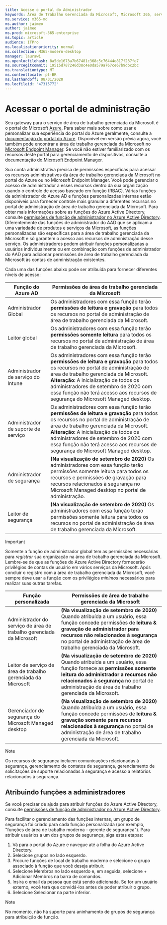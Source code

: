 ```yaml
---
title: Acesse o portal do Administrador
keywords: Área de Trabalho Gerenciada da Microsoft, Microsoft 365, serviço, documentação
ms.service: m365-md
ms.author: jaimeo
author: jaimeo
ms.prod: microsoft-365-enterprise
ms.topic: article
audience: ITPro
ms.localizationpriority: normal
ms.collection: M365-modern-desktop
manager: laurawi
ms.openlocfilehash: 8a5de1673a7b67481c368c5c76444e817f237fe7
ms.sourcegitcommit: 19515d787246d38c4e0da579a767ce67b9dbc2bc
ms.translationtype: MT
ms.contentlocale: pt-BR
ms.lasthandoff: 08/31/2020
ms.locfileid: "47315772"
---
```

# <a name="access-the-admin-portal"></a>Acessar o portal de administração

Seu gateway para o serviço de área de trabalho gerenciada da Microsoft é o portal do Microsoft [Azure](https://portal.azure.com). Para saber mais sobre como usar e personalizar sua experiência do portal do Azure geralmente, consulte a [documentação do portal do Azure](https://docs.microsoft.com/azure/azure-portal/). Disponível em versão prévia agora, você também pode encontrar a área de trabalho gerenciada da Microsoft no [Microsoft Endpoint Manager](https://endpoint.microsoft.com/). Se você não estiver familiarizado com os recursos deste portal para gerenciamento de dispositivos, consulte a [documentação do Microsoft Endpoint Manager](https://docs.microsoft.com/mem/).

Sua conta administrativa precisa de permissões específicas para acessar os recursos administrativos da área de trabalho gerenciada da Microsoft no portal do Azure ou no Microsoft Endpoint Manager. Você pode gerenciar o acesso de administrador a esses recursos dentro da sua organização usando o controle de acesso baseado em função (RBAC). Várias funções de administrador do Azure AD e funções personalizadas internas estão disponíveis para fornecer controle mais granular a diferentes recursos no portal de administração de área de trabalho gerenciada da Microsoft. Para obter mais informações sobre as funções do Azure Active Directory, consulte [permissões de função de administrador no Azure Active Directory](https://docs.microsoft.com/azure/active-directory/users-groups-roles/directory-assign-admin-roles). Diferentemente das funções de administrador do AAD que se aplicam a uma variedade de produtos e serviços da Microsoft, as funções personalizadas são específicas para a área de trabalho gerenciada da Microsoft e só garantem o acesso aos recursos de administração desse serviço. Os administradores podem atribuir funções personalizadas a usuários individualmente ou em combinação com funções de administrador do AAD para adicionar permissões de área de trabalho gerenciada da Microsoft às contas de administração existentes.

Cada uma das funções abaixo pode ser atribuída para fornecer diferentes níveis de acesso:

|Função do Azure AD  |Permissões de área de trabalho gerenciada da Microsoft  |
|---------|---------|
|Administrador Global     | Os administradores com essa função terão **permissões de leitura e gravação** para todos os recursos no portal de administração de área de trabalho gerenciada da Microsoft.         |
|Leitor global     | Os administradores com essa função terão **permissões somente leitura** para todos os recursos no portal de administração de área de trabalho gerenciada da Microsoft.         |
|Administrador de serviço do Intune     |  Os administradores com essa função terão **permissões de leitura e gravação** para todos os recursos no portal de administração de área de trabalho gerenciada da Microsoft. **Alteração:** A inicialização de todos os administradores de setembro de 2020 com essa função não terá acesso aos recursos de segurança do Microsoft Managed desktop.       |
|Administrador de suporte de serviço     | Os administradores com essa função terão **permissões de leitura e gravação** para todos os recursos no portal de administração de área de trabalho gerenciada da Microsoft. **Alteração:** A inicialização de todos os administradores de setembro de 2020 com essa função não terá acesso aos recursos de segurança do Microsoft Managed desktop.         |
|Administrador de segurança | **(Na visualização de setembro de 2020)** Os administradores com essa função terão permissões somente leitura para todos os recursos e permissões de gravação para recursos relacionados à segurança no Microsoft Managed desktop no portal de administração. |
|Leitor de segurança | **(Na visualização de setembro de 2020)**  Os administradores com essa função terão permissões somente leitura para todos os recursos no portal de administração de área de trabalho gerenciada da Microsoft.|

> [!IMPORTANT]
> Somente a função de administrador global tem as permissões necessárias para *registrar* sua organização na área de trabalho gerenciada da Microsoft. Lembre-se de que as funções do Azure Active Directory fornecerão privilégios de contas de usuário em vários serviços da Microsoft. Após concluir o registro com a área de trabalho gerenciada da Microsoft, você sempre deve usar a função com os privilégios *mínimos* necessários para realizar suas outras tarefas.

 
|Função personalizada  |Permissões de área de trabalho gerenciada da Microsoft  |
|---------|---------|
|Administrador do serviço de área de trabalho gerenciada da Microsoft  | **(Na visualização de setembro de 2020)** Quando atribuída a um usuário, essa função concede permissões de **leitura & gravação de administrador para recursos não relacionados à segurança** no portal de administração de área de trabalho gerenciada da Microsoft.  |
|Leitor de serviço de área de trabalho gerenciada da Microsoft | **(Na visualização de setembro de 2020)** Quando atribuída a um usuário, essa função fornece as **permissões somente leitura do administrador a recursos não relacionados à segurança** no portal de administração de área de trabalho gerenciada da Microsoft. |
|Gerenciador de segurança do Microsoft Managed desktop | **(Na visualização de setembro de 2020)** Quando atribuída a um usuário, essa função concede permissões de **leitura & gravação somente para recursos relacionados à segurança** no portal de administração de área de trabalho gerenciada da Microsoft.   |

> [!NOTE]
> Os recursos de segurança incluem comunicações relacionadas à segurança, gerenciamento de contatos de segurança, gerenciamento de solicitações de suporte relacionadas à segurança e acesso a relatórios relacionados à segurança. 

## <a name="assigning-roles-to-administrators"></a>Atribuindo funções a administradores

Se você precisar de ajuda para atribuir funções do Azure Active Directory, consulte [permissões de função de administrador no Azure Active Directory](https://docs.microsoft.com/azure/active-directory/users-groups-roles/directory-assign-admin-roles).

Para facilitar o gerenciamento das funções internas, um grupo de segurança foi criado para cada função personalizada (por exemplo, "funções de área de trabalho moderna – gerente de segurança"). Para atribuir usuários a um dos grupos de segurança, siga estas etapas:
1.  Vá para o portal do Azure e navegue até a folha do Azure Active Directory.
2.  Selecione grupos no lado esquerdo.
3.  Procure funções de local de trabalho moderno e selecione o grupo associado à função que você deseja atribuir. 
4.  Selecione Membros no lado esquerdo e, em seguida, selecione + Adicionar Membros na barra de comandos.
5.  Insira o email da pessoa que está sendo adicionada. Se for um usuário externo, você terá que convidá-los antes de poder atribuir o grupo.
6.  Selecione Selecionar na parte inferior.

> [!NOTE]
> No momento, não há suporte para aninhamento de grupos de segurança para atribuição de função. 
